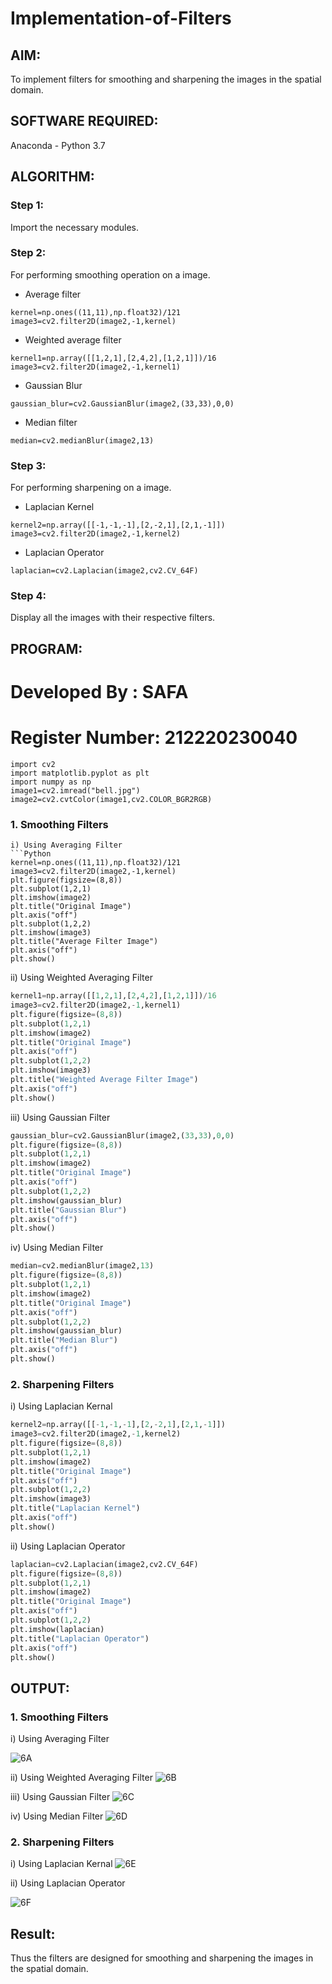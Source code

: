 # Implementation-of-Filters
## AIM:
To implement filters for smoothing and sharpening the images in the spatial domain.
## SOFTWARE REQUIRED:
Anaconda - Python 3.7
## ALGORITHM:
### Step 1:
Import the necessary modules. 
### Step 2:
For performing smoothing operation on a image. 
- Average filter
```
kernel=np.ones((11,11),np.float32)/121
image3=cv2.filter2D(image2,-1,kernel)
```
- Weighted average filter
```
kernel1=np.array([[1,2,1],[2,4,2],[1,2,1]])/16
image3=cv2.filter2D(image2,-1,kernel1)
```
- Gaussian Blur 
```
gaussian_blur=cv2.GaussianBlur(image2,(33,33),0,0)
```
- Median filter
```
median=cv2.medianBlur(image2,13)
```
### Step 3:
For performing sharpening on a image.
- Laplacian Kernel
```
kernel2=np.array([[-1,-1,-1],[2,-2,1],[2,1,-1]])
image3=cv2.filter2D(image2,-1,kernel2)
```
- Laplacian Operator
```
laplacian=cv2.Laplacian(image2,cv2.CV_64F)
```
### Step 4:
Display all the images with their respective filters.

## PROGRAM:
# Developed By   : SAFA
# Register Number: 212220230040
```
import cv2
import matplotlib.pyplot as plt
import numpy as np
image1=cv2.imread("bell.jpg")
image2=cv2.cvtColor(image1,cv2.COLOR_BGR2RGB)
```
### 1. Smoothing Filters
```
i) Using Averaging Filter
```Python
kernel=np.ones((11,11),np.float32)/121
image3=cv2.filter2D(image2,-1,kernel)
plt.figure(figsize=(8,8))
plt.subplot(1,2,1)
plt.imshow(image2)
plt.title("Original Image")
plt.axis("off")
plt.subplot(1,2,2)
plt.imshow(image3)
plt.title("Average Filter Image")
plt.axis("off")
plt.show()

```
ii) Using Weighted Averaging Filter
```Python
kernel1=np.array([[1,2,1],[2,4,2],[1,2,1]])/16
image3=cv2.filter2D(image2,-1,kernel1)
plt.figure(figsize=(8,8))
plt.subplot(1,2,1)
plt.imshow(image2)
plt.title("Original Image")
plt.axis("off")
plt.subplot(1,2,2)
plt.imshow(image3)
plt.title("Weighted Average Filter Image")
plt.axis("off")
plt.show()

```
iii) Using Gaussian Filter
```Python
gaussian_blur=cv2.GaussianBlur(image2,(33,33),0,0)
plt.figure(figsize=(8,8))
plt.subplot(1,2,1)
plt.imshow(image2)
plt.title("Original Image")
plt.axis("off")
plt.subplot(1,2,2)
plt.imshow(gaussian_blur)
plt.title("Gaussian Blur")
plt.axis("off")
plt.show()

```

iv) Using Median Filter
```Python
median=cv2.medianBlur(image2,13)
plt.figure(figsize=(8,8))
plt.subplot(1,2,1)
plt.imshow(image2)
plt.title("Original Image")
plt.axis("off")
plt.subplot(1,2,2)
plt.imshow(gaussian_blur)
plt.title("Median Blur")
plt.axis("off")
plt.show()

```

### 2. Sharpening Filters
i) Using Laplacian Kernal
```Python
kernel2=np.array([[-1,-1,-1],[2,-2,1],[2,1,-1]])
image3=cv2.filter2D(image2,-1,kernel2)
plt.figure(figsize=(8,8))
plt.subplot(1,2,1)
plt.imshow(image2)
plt.title("Original Image")
plt.axis("off")
plt.subplot(1,2,2)
plt.imshow(image3)
plt.title("Laplacian Kernel")
plt.axis("off")
plt.show()

```
ii) Using Laplacian Operator
```Python
laplacian=cv2.Laplacian(image2,cv2.CV_64F)
plt.figure(figsize=(8,8))
plt.subplot(1,2,1)
plt.imshow(image2)
plt.title("Original Image")
plt.axis("off")
plt.subplot(1,2,2)
plt.imshow(laplacian)
plt.title("Laplacian Operator")
plt.axis("off")
plt.show()

```

## OUTPUT:
### 1. Smoothing Filters


i) Using Averaging Filter

![6A](https://user-images.githubusercontent.com/75234912/167834014-960f942b-4a6f-422f-b8dc-e914a6ab0b20.png)


ii) Using Weighted Averaging Filter
![6B](https://user-images.githubusercontent.com/75234912/167834034-c5ba5a06-1895-44ff-b3ad-2b7c5a70e841.png)


iii) Using Gaussian Filter
![6C](https://user-images.githubusercontent.com/75234912/167834046-019bd924-79a1-4f7e-aad6-f678de8c1cf7.png)


iv) Using Median Filter
![6D](https://user-images.githubusercontent.com/75234912/167834058-f15a2f7c-7c70-4e16-81db-e19877c0e84a.png)


### 2. Sharpening Filters


i) Using Laplacian Kernal
![6E](https://user-images.githubusercontent.com/75234912/167834080-d26eba85-b611-457a-8a80-54e991600015.png)


ii) Using Laplacian Operator

![6F](https://user-images.githubusercontent.com/75234912/167834090-4100bebc-6a3e-4384-8790-9ebea5dec764.png)

## Result:
Thus the filters are designed for smoothing and sharpening the images in the spatial domain.
